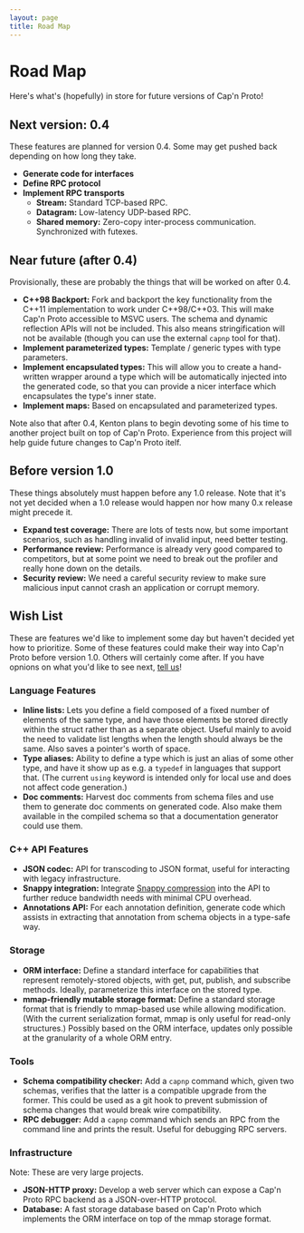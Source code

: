 ```yaml
---
layout: page
title: Road Map
---
```


# Road Map

Here's what's (hopefully) in store for future versions of Cap'n Proto!

## Next version: 0.4

These features are planned for version 0.4.  Some may get pushed back depending on how long
they take.

* **Generate code for interfaces**
* **Define RPC protocol**
* **Implement RPC transports**
  * **Stream:**  Standard TCP-based RPC.
  * **Datagram:**  Low-latency UDP-based RPC.
  * **Shared memory:**  Zero-copy inter-process communication.  Synchronized with futexes.

## Near future (after 0.4)

Provisionally, these are probably the things that will be worked on after 0.4.

* **C++98 Backport:**  Fork and backport the key functionality from the C++11 implementation to
  work under C++98/C++03.  This will make Cap'n Proto accessible to MSVC users.  The schema and
  dynamic reflection APIs will not be included.  This also means stringification will not be
  available (though you can use the external `capnp` tool for that).
* **Implement parameterized types:**  Template / generic types with type parameters.
* **Implement encapsulated types:**  This will allow you to create a hand-written wrapper around a
  type which will be automatically injected into the generated code, so that you can provide a
  nicer interface which encapsulates the type's inner state.
* **Implement maps:**  Based on encapsulated and parameterized types.

Note also that after 0.4, Kenton plans to begin devoting some of his time to another project
built on top of Cap'n Proto.  Experience from this project will help guide future changes to
Cap'n Proto itelf.

## Before version 1.0

These things absolutely must happen before any 1.0 release.  Note that it's not yet decided when
a 1.0 release would happen nor how many 0.x release might precede it.

* **Expand test coverage:**  There are lots of tests now, but some important scenarios, such as
  handling invalid of invalid input, need better testing.
* **Performance review:**  Performance is already very good compared to competitors, but at some
  point we need to break out the profiler and really hone down on the details.
* **Security review:**  We need a careful security review to make sure malicious input cannot
  crash an application or corrupt memory.

## Wish List

These are features we'd like to implement some day but haven't decided yet how to prioritize.
Some of these features could make their way into Cap'n Proto before version 1.0.  Others will
certainly come after.  If you have opnions on what you'd like to see next,
[tell us](https://groups.google.com/group/capnproto)!

### Language Features

* **Inline lists:**  Lets you define a field composed of a fixed number of elements of the same
  type, and have those elements be stored directly within the struct rather than as a separate
  object.  Useful mainly to avoid the need to validate list lengths when the length should always
  be the same.  Also saves a pointer's worth of space.
* **Type aliases:**  Ability to define a type which is just an alias of some other type, and
  have it show up as e.g. a `typedef` in languages that support that.  (The current `using`
  keyword is intended only for local use and does not affect code generation.)
* **Doc comments:**  Harvest doc comments from schema files and use them to generate doc comments
  on generated code.  Also make them available in the compiled schema so that a documentation
  generator could use them.

### C++ API Features

* **JSON codec:**  API for transcoding to JSON format, useful for interacting with legacy
  infrastructure.
* **Snappy integration:**  Integrate [Snappy compression](https://code.google.com/p/snappy/) into
  the API to further reduce bandwidth needs with minimal CPU overhead.
* **Annotations API:**  For each annotation definition, generate code which assists in extracting
  that annotation from schema objects in a type-safe way.

### Storage

* **ORM interface:**  Define a standard interface for capabilities that represent remotely-stored
  objects, with get, put, publish, and subscribe methods.  Ideally, parameterize this interface
  on the stored type.
* **mmap-friendly mutable storage format:**  Define a standard storage format that is friendly
  to mmap-based use while allowing modification.  (With the current serialization format, mmap
  is only useful for read-only structures.)  Possibly based on the ORM interface, updates only
  possible at the granularity of a whole ORM entry.

### Tools

* **Schema compatibility checker:**  Add a `capnp` command which, given two schemas, verifies
  that the latter is a compatible upgrade from the former.  This could be used as a git hook
  to prevent submission of schema changes that would break wire compatibility.
* **RPC debugger:**  Add a `capnp` command which sends an RPC from the command line and prints
  the result.  Useful for debugging RPC servers.

### Infrastructure

Note:  These are very large projects.

* **JSON-HTTP proxy:**  Develop a web server which can expose a Cap'n Proto RPC backend as a
  JSON-over-HTTP protocol.
* **Database:**  A fast storage database based on Cap'n Proto which implements the ORM interface
  on top of the mmap storage format.
